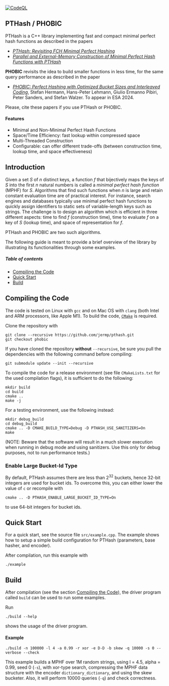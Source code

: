 [![CodeQL](https://github.com/jermp/pthash/actions/workflows/codeql.yml/badge.svg)](https://github.com/jermp/pthash/actions/workflows/codeql.yml)

PTHash / PHOBIC
---------------

PTHash is a C++ library implementing fast and compact minimal perfect hash functions as described in the papers

* [*PTHash: Revisiting FCH Minimal Perfect Hashing*](https://dl.acm.org/doi/10.1145/3404835.3462849)
* [*Parallel and External-Memory Construction of Minimal Perfect Hash Functions with PTHash*](https://ieeexplore.ieee.org/document/10210677)

**PHOBIC** revisits the idea to build smaller functions in less time, for the same query performance as described in the paper

* [*PHOBIC: Perfect Hashing with Optimized Bucket Sizes and Interleaved Coding*](https://arxiv.org/pdf/2404.18497), Stefan Hermann, Hans-Peter Lehmann, Giulio Ermanno Pibiri, Peter Sanders, and Stefan Walzer. To appear in ESA 2024.

Please, cite these papers if you use PTHash or PHOBIC.

#### Features
- Minimal and Non-Minimal Perfect Hash Functions
- Space/Time Efficiency: fast lookup within compressed space
- Multi-Threaded Construction
- Configurable: can offer different trade-offs (between construction time, lookup time, and space effectiveness)

Introduction
----
Given a set *S* of *n* distinct keys, a function *f* that bijectively maps the keys of *S* into the first *n* natural numbers
is called a *minimal perfect hash function* (MPHF) for *S*.
Algorithms that find such functions when *n* is large and retain constant evaluation time are of practical interest.
For instance, search engines and databases typically use minimal perfect hash functions to quickly assign identifiers to static sets of variable-length keys such as strings.
The challenge is to design an algorithm which is efficient in three different aspects: time to find *f* (construction time), time to evaluate *f* on a key of *S* (lookup time), and space of representation for *f*.

PTHash and PHOBIC are two such algorithms.

The following guide is meant to provide a brief overview of the library
by illustrating its functionalities through some examples.

##### Table of contents
* [Compiling the Code](#compiling-the-code)
* [Quick Start](#quick-start)
* [Build](#build)

Compiling the Code
-----

The code is tested on Linux with `gcc` and on Mac OS with `clang` (both Intel and ARM processors, like Apple M1).
To build the code, [`CMake`](https://cmake.org/) is required.

Clone the repository with

	git clone --recursive https://github.com/jermp/pthash.git
    git checkout phobic

If you have cloned the repository **without** `--recursive`, be sure you pull the dependencies with the following command before
compiling:

    git submodule update --init --recursive

To compile the code for a release environment (see file `CMakeLists.txt` for the used compilation flags), it is sufficient to do the following:

    mkdir build
    cd build
    cmake ..
    make -j

For a testing environment, use the following instead:

    mkdir debug_build
    cd debug_build
    cmake .. -D CMAKE_BUILD_TYPE=Debug -D PTHASH_USE_SANITIZERS=On
    make

(NOTE: Beware that the software will result in a much slower execution when running in debug mode and using sanitizers. Use this only for debug purposes, not to run performance tests.)

### Enable Large Bucket-Id Type
By default, PTHash assumes there are less than $2^{32}$ buckets, hence 32-bit integers are used
for bucket ids. To overcome this, you can either lower the value of `c` or recompile with

    cmake .. -D PTHASH_ENABLE_LARGE_BUCKET_ID_TYPE=On

to use 64-bit integers for bucket ids.

Quick Start
-----

For a quick start, see the source file `src/example.cpp`.
The example shows how to setup a simple build configuration
for PTHash (parameters, base hasher, and encoder).

After compilation, run this example with

	./example

Build
-----

After compilation (see the section [Compiling the Code](#compiling-the-code)),
the driver program called `build` can be used to run some examples.

Run

	./build --help

shows the usage of the driver program.

#### Example

	./build -n 100000 -l 4 -a 0.99 -r xor -e D-D -b skew -q 10000 -s 0 --verbose --check

This example builds a MPHF over 1M random strings, using l = 4.5, alpha = 0.99, seed 0 (`-s`), with xor-type search, compressing the MPHF data structure with the encoder `dictionary_dictionary`, and using the skew bucketer. Also, it will perform 10000 queries (`-q`) and check correctness.
